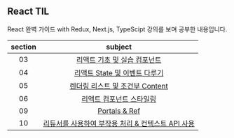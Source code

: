 ## React TIL

React 완벽 가이드 with Redux, Next.js, TypeScipt 강의를 보며 공부한 내용입니다.

| section |                                            subject                                             |
| :-----: | :--------------------------------------------------------------------------------------------: |
|   03    | [리액트 기초 및 실습 컴포넌트](https://github.com/rlorxl/react-study/tree/main/expenseTracker) |
|   04    |   [리액트 State 및 이벤트 다루기](https://github.com/rlorxl/react-study/tree/main/useState)    |
|   05    |  [렌더링 리스트 및 조건부 Content](https://github.com/rlorxl/react-study/tree/main/useState)   |
|   06    |      [리액트 컴포넌트 스타일링](https://github.com/rlorxl/react-study/tree/main/styling)       |
|   09    |                                       [Portals & Ref]()                                        |
|   10    |                     [리듀서를 사용하여 부작용 처리 & 컨텍스트 API 사용]()                      |
